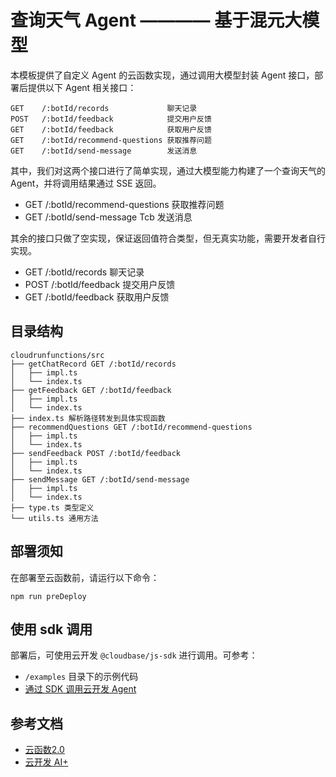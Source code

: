 # 查询天气 Agent ———— 基于混元大模型

本模板提供了自定义 Agent 的云函数实现，通过调用大模型封装 Agent 接口，部署后提供以下 Agent 相关接口：

```shell
GET    /:botId/records             聊天记录
POST   /:botId/feedback            提交用户反馈
GET    /:botId/feedback            获取用户反馈
GET    /:botId/recommend-questions 获取推荐问题
GET    /:botId/send-message        发送消息
```

其中，我们对这两个接口进行了简单实现，通过大模型能力构建了一个查询天气的 Agent，并将调用结果通过 SSE 返回。

- GET /:botId/recommend-questions 获取推荐问题
- GET /:botId/send-message Tcb 发送消息

其余的接口只做了空实现，保证返回值符合类型，但无真实功能，需要开发者自行实现。

- GET /:botId/records 聊天记录
- POST /:botId/feedback 提交用户反馈
- GET /:botId/feedback 获取用户反馈

## 目录结构

```shell
cloudrunfunctions/src
├── getChatRecord GET /:botId/records
│   ├── impl.ts
│   └── index.ts
├── getFeedback GET /:botId/feedback
│   ├── impl.ts
│   └── index.ts
├── index.ts 解析路径转发到具体实现函数
├── recommendQuestions GET /:botId/recommend-questions
│   ├── impl.ts
│   └── index.ts
├── sendFeedback POST /:botId/feedback
│   ├── impl.ts
│   └── index.ts
├── sendMessage GET /:botId/send-message
│   ├── impl.ts
│   └── index.ts
├── type.ts 类型定义
└── utils.ts 通用方法 
```

## 部署须知

在部署至云函数前，请运行以下命令：

```shell
npm run preDeploy
```

## 使用 sdk 调用

部署后，可使用云开发 `@cloudbase/js-sdk` 进行调用。可参考：

- `/examples` 目录下的示例代码
- [通过 SDK 调用云开发 Agent](https://docs.cloudbase.net/ai/agent/sdk)

## 参考文档

- [云函数2.0](https://docs.cloudbase.net/cbrf/intro)
- [云开发 AI+](https://docs.cloudbase.net/ai/introduce)
